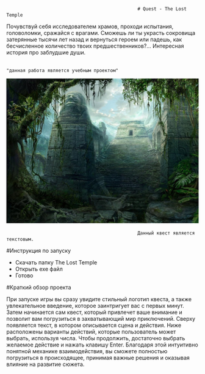                                                     # Quest - The Lost Temple
Почувствуй себя исследователем храмов, проходи испытания, головоломки, сражайся с врагами. Сможешь ли ты украсть сокровища затерянные тысячи лет назад и вернуться героем или падешь, как бесчисленное количество твоих предшественников?... Интересная история про заблудшие души.
                                                                                
                                                                                "данная работа является учебным проектом"

![Image alt](https://github.com/Scratius/quest-practice/blob/main/6d27dad9e47ef5b2.jpg)
                                                    
                                                    Данный квест является текстовым. 
#Инструкция по запуску
- Скачать папку The Lost Temple
- Открыть exe файл
- Готово

#Краткий обзор проекта
 
При запуске игры вы сразу увидите стильный логотип квеста, а также увлекательное введение, которое заинтригует вас с первых минут. 
Затем начинается сам квест, который привлечет ваше внимание и позволит вам погрузиться в захватывающий мир приключений. Сверху появляется текст, в котором описывается сцена и действия. 
Ниже расположены варианты действий, которые пользователь может выбрать, используя числа. Чтобы продолжить, достаточно выбрать желаемое действие и нажать клавишу Enter.
Благодаря этой интуитивно понятной механике взаимодействия, вы сможете полностью погрузиться в происходящее, принимая важные решения и оказывая влияние на развитие сюжета.
